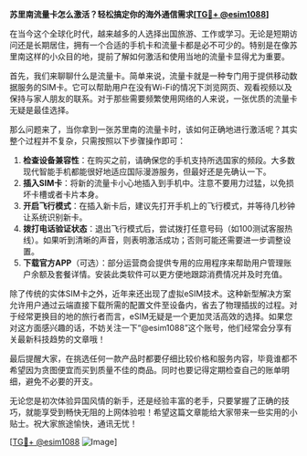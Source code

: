 **苏里南流量卡怎么激活？轻松搞定你的海外通信需求[[TG💪+ @esim1088](https://t.me/s/esim1088)]**

在当今这个全球化时代，越来越多的人选择出国旅游、工作或学习。无论是短期访问还是长期居住，拥有一个合适的手机卡和流量卡都是必不可少的。特别是在像苏里南这样的小众目的地，提前了解如何激活和使用当地的流量卡显得尤为重要。

首先，我们来聊聊什么是流量卡。简单来说，流量卡就是一种专门用于提供移动数据服务的SIM卡。它可以帮助用户在没有Wi-Fi的情况下浏览网页、观看视频以及保持与家人朋友的联系。对于那些需要频繁使用网络的人来说，一张优质的流量卡无疑是最佳选择。

那么问题来了，当你拿到一张苏里南的流量卡时，该如何正确地进行激活呢？其实整个过程并不复杂，只需按照以下步骤操作即可：

1. **检查设备兼容性**：在购买之前，请确保您的手机支持所选国家的频段。大多数现代智能手机都能很好地适应国际漫游服务，但最好还是先确认一下。
2. **插入SIM卡**：将新的流量卡小心地插入到手机中。注意不要用力过猛，以免损坏卡槽或者卡片本身。
3. **开启飞行模式**：在插入新卡后，建议先打开手机上的飞行模式，并等待几秒钟让系统识别新卡。
4. **拨打电话验证状态**：退出飞行模式后，尝试拨打任意号码（如100测试客服热线）。如果听到清晰的声音，则表明激活成功；否则可能还需要进一步调整设置。
5. **下载官方APP**（可选）：部分运营商会提供专用的应用程序来帮助用户管理账户余额及套餐详情。安装此类软件可以更方便地跟踪消费情况并及时充值。

除了传统的实体SIM卡之外，近年来还出现了虚拟eSIM技术。这种新型解决方案允许用户通过云端直接下载所需的配置文件至设备内，省去了物理插拔的过程。对于经常更换目的地的旅行者而言，eSIM无疑是一个更加灵活高效的选择。如果您对这方面感兴趣的话，不妨关注一下“@esim1088”这个账号，他们经常会分享有关最新科技趋势的文章哦！

最后提醒大家，在挑选任何一款产品时都要仔细比较价格和服务内容，毕竟谁都不希望因为贪图便宜而买到质量不佳的商品。同时也要记得定期检查自己的账单明细，避免不必要的开支。

无论您是初次体验异国风情的新手，还是经验丰富的老手，只要掌握了正确的技巧，就能享受到畅快无阻的上网体验啦！希望这篇文章能给大家带来一些实用的小贴士。祝大家旅途愉快，通讯无忧！

[[TG💪+ @esim1088](https://t.me/s/esim1088) ![Image](https://i.postimg.cc/4NQfJmqS/Snipaste-2025-05-13-00-14-12.png)]